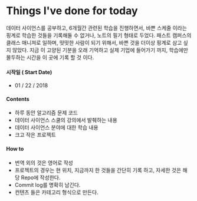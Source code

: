 # Things I've done for today



데이터 사이언스를 공부하고, 6개월간 관련된 학습을 진행하면서, 바쁜 스케줄 이라는 핑계로 학습한 것들을 기록해둘 수 없거나, 노트의 필기 형태로 두었다. 패스트 캠퍼스의 클래스 매니져로 일하며, 떳떳한 사람이 되기 위해서, 바쁜 것을 더이상 핑계로 삼고 싶지 않았다. 지금 이 고양된 기분을 오래 기억하고 실제 기업에 들어가기 까지, 학습에만 몰두하는 시간을 이 곳에 기록 할 것 이다. 

#### 시작일 ( Start Date)
* 01 / 22 / 2018

#### Contents

* 하루 동안 알고리즘 문제 코드
* 데이터 사이언스 스쿨의 강의에서 발췌하는 내용 
* 데이터 사이언스 분야에 대한 학습 내용 
* 크고 작은 프로젝트



#### How to 

- 번역 외의 것은 영어로 작성 
- 프로젝트의 경우는 현 위치, 지금까지 한 것들을 간단히 기록 하고, 자세한 것은 해당 Repo에 작성한다. 
- Commit log를 명확히 남긴다. 
- 컨텐츠 들은 카테고리 형식으로 만든다.


